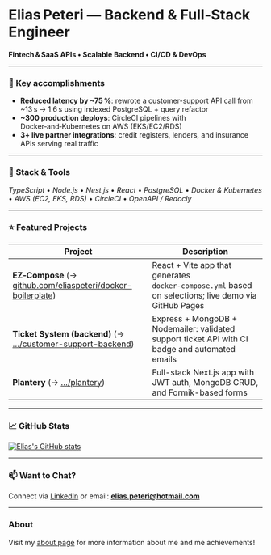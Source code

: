 <!-- 🚀 README.md for eliaspeteri/eliaspeteri -->

# Elias Peteri — Backend & Full‑Stack Engineer

**Fintech & SaaS APIs • Scalable Backend • CI/CD & DevOps**

---

### 🚀 Key accomplishments
- **Reduced latency by ~75 %**: rewrote a customer-support API call from ~13 s → 1.6 s using indexed PostgreSQL + query refactor
- **~300 production deploys**: CircleCI pipelines with Docker‑and‑Kubernetes on AWS (EKS/EC2/RDS)
- **3+ live partner integrations**: credit registers, lenders, and insurance APIs serving real traffic

---

### 🔧 Stack & Tools  
_TypeScript_ • _Node.js_ • _Nest.js_ • _React_ • _PostgreSQL_ • _Docker & Kubernetes_ • _AWS (EC2, EKS, RDS)_ • _CircleCI_ • _OpenAPI / Redocly_

---

### ⭐ Featured Projects
| Project      | Description                                      |
|--------------|--------------------------------------------------|
| **EZ‑Compose** (&rarr; [github.com/eliaspeteri/docker-boilerplate](https://github.com/eliaspeteri/docker-boilerplate)) | React + Vite app that generates `docker‑compose.yml` based on selections; live demo via GitHub Pages |
| **Ticket System (backend)** (&rarr; […/customer-support-backend](https://github.com/eliaspeteri/customer-support-backend)) | Express + MongoDB + Nodemailer: validated support ticket API with CI badge and automated emails |
| **Plantery** (&rarr; […/plantery](https://github.com/eliaspeteri/plantery)) | Full-stack Next.js app with JWT auth, MongoDB CRUD, and Formik-based forms |

---

### 📈 GitHub Stats  
[![Elias's GitHub stats](https://github-readme-stats.vercel.app/api?username=eliaspeteri)](https://github.com/anuraghazra/github-readme-stats)


---

### 📫 Want to Chat?
Connect via [LinkedIn](https://linkedin.com/in/eliaspeteri) or email: **elias.peteri@hotmail.com**  

---
### About

Visit my [about page](https://github.com/eliaspeteri/eliaspeteri/blob/main/About.md) for more information about me and me achievements!
